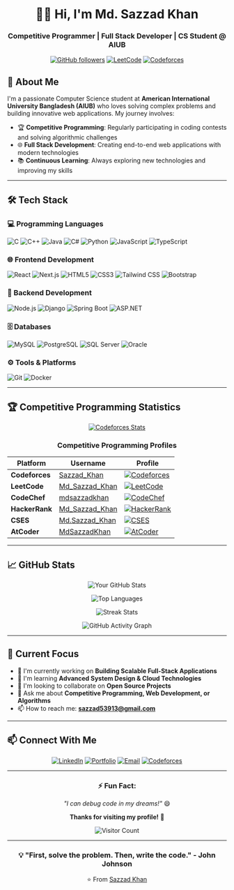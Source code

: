 <div align="center">

# 👨‍💻 Hi, I'm Md. Sazzad Khan

### Competitive Programmer | Full Stack Developer | CS Student @ AIUB

[![GitHub followers](https://img.shields.io/github/followers/sazzadkhan20?style=social)](https://github.com/sazzadkhan20?tab=followers)
[![LeetCode](https://img.shields.io/badge/dynamic/json?style=flat&labelColor=black&color=green&label=Solved&query=solved&url=https%3A%2F%2Fleetcode-badge.vercel.app%2Fapi%2Fusers%2F4Qz2ymQy19&logo=leetcode&logoColor=yellow)](https://leetcode.com/u/4Qz2ymQy19/)
[![Codeforces](https://img.shields.io/badge/Codeforces-Rating%201100+-blue?style=flat&logo=codeforces)](https://codeforces.com/profile/Sazzad_Khan)

</div>

## 🚀 About Me

I'm a passionate Computer Science student at **American International University Bangladesh (AIUB)** who loves solving complex problems and building innovative web applications. My journey involves:

- 🏆 **Competitive Programming**: Regularly participating in coding contests and solving algorithmic challenges
- 🌐 **Full Stack Development**: Creating end-to-end web applications with modern technologies
- 📚 **Continuous Learning**: Always exploring new technologies and improving my skills

---

## 🛠️ Tech Stack

### 💻 Programming Languages
![C](https://img.shields.io/badge/C-A8B9CC?style=for-the-badge&logo=c&logoColor=black)
![C++](https://img.shields.io/badge/C++-00599C?style=for-the-badge&logo=c%2B%2B&logoColor=white)
![Java](https://img.shields.io/badge/Java-ED8B00?style=for-the-badge&logo=java&logoColor=white)
![C#](https://img.shields.io/badge/C%23-239120?style=for-the-badge&logo=c-sharp&logoColor=white)
![Python](https://img.shields.io/badge/Python-3776AB?style=for-the-badge&logo=python&logoColor=white)
![JavaScript](https://img.shields.io/badge/JavaScript-F7DF1E?style=for-the-badge&logo=javascript&logoColor=black)
![TypeScript](https://img.shields.io/badge/TypeScript-3178C6?style=for-the-badge&logo=typescript&logoColor=white)

### 🌐 Frontend Development
![React](https://img.shields.io/badge/React-20232A?style=for-the-badge&logo=react&logoColor=61DAFB)
![Next.js](https://img.shields.io/badge/Next.js-000000?style=for-the-badge&logo=next.js&logoColor=white)
![HTML5](https://img.shields.io/badge/HTML5-E34F26?style=for-the-badge&logo=html5&logoColor=white)
![CSS3](https://img.shields.io/badge/CSS3-1572B6?style=for-the-badge&logo=css3&logoColor=white)
![Tailwind CSS](https://img.shields.io/badge/Tailwind_CSS-38B2AC?style=for-the-badge&logo=tailwind-css&logoColor=white)
![Bootstrap](https://img.shields.io/badge/Bootstrap-7952B3?style=for-the-badge&logo=bootstrap&logoColor=white)

### 🔧 Backend Development
![Node.js](https://img.shields.io/badge/Node.js-339933?style=for-the-badge&logo=nodedotjs&logoColor=white)
![Django](https://img.shields.io/badge/Django-092E20?style=for-the-badge&logo=django&logoColor=white)
![Spring Boot](https://img.shields.io/badge/Spring_Boot-6DB33F?style=for-the-badge&logo=springboot&logoColor=white)
![ASP.NET](https://img.shields.io/badge/ASP.NET-512BD4?style=for-the-badge&logo=dotnet&logoColor=white)

### 🗄️ Databases
![MySQL](https://img.shields.io/badge/MySQL-4479A1?style=for-the-badge&logo=mysql&logoColor=white)
![PostgreSQL](https://img.shields.io/badge/PostgreSQL-4169E1?style=for-the-badge&logo=postgresql&logoColor=white)
![SQL Server](https://img.shields.io/badge/SQL%20Server-CC2927?style=for-the-badge&logo=microsoft-sql-server&logoColor=white)
![Oracle](https://img.shields.io/badge/Oracle-F80000?style=for-the-badge&logo=oracle&logoColor=white)

### ⚙️ Tools & Platforms
![Git](https://img.shields.io/badge/Git-F05032?style=for-the-badge&logo=git&logoColor=white)
![Docker](https://img.shields.io/badge/Docker-2496ED?style=for-the-badge&logo=docker&logoColor=white)

---

## 🏆 Competitive Programming Statistics

<div align="center">

<div align="center">

<!-- This uses a custom API that excludes friends and contributions -->
[![Codeforces Stats](https://codeforces-readme-stats.vercel.app/api/card?username=Sazzad_Khan&theme=radical)](https://codeforces.com/profile/Sazzad_Khan)

</div>

</div>

<div align="center">

### Competitive Programming Profiles

| Platform | Username | Profile |
|----------|----------|---------|
| **Codeforces** | [Sazzad_Khan](https://codeforces.com/profile/Sazzad_Khan) | [![Codeforces](https://img.shields.io/badge/Codeforces-View_Profile-red?style=for-the-badge&logo=codeforces)](https://codeforces.com/profile/Sazzad_Khan) |
| **LeetCode** | [Md_Sazzad_Khan](https://leetcode.com/u/4Qz2ymQy19/) | [![LeetCode](https://img.shields.io/badge/LeetCode-View_Profile-orange?style=for-the-badge&logo=leetcode)](https://leetcode.com/u/4Qz2ymQy19/) |
| **CodeChef** | [mdsazzadkhan](https://www.codechef.com/users/mdsazzadkhan) | [![CodeChef](https://img.shields.io/badge/CodeChef-View_Profile-brown?style=for-the-badge&logo=codechef)](https://www.codechef.com/users/mdsazzadkhan) |
| **HackerRank** | [Md_Sazzad_Khan](https://www.hackerrank.com/profile/Md_Sazzad_Khan) | [![HackerRank](https://img.shields.io/badge/HackerRank-View_Profile-green?style=for-the-badge&logo=hackerrank)](https://www.hackerrank.com/profile/Md_Sazzad_Khan) |
| **CSES** | [	Md.Sazzad_Khan](https://cses.fi/user/289789) | [![CSES](https://img.shields.io/badge/CSES-View_Profile-blue?style=for-the-badge&logo=cses)](https://cses.fi/user/289789) |
| **AtCoder** | [MdSazzadKhan](https://atcoder.jp/users/MdSazzadKhan) | [![AtCoder](https://img.shields.io/badge/AtCoder-View_Profile-lightgrey?style=for-the-badge&logo=atcoder)](https://atcoder.jp/users/MdSazzadKhan) |


</div>

---
## 📈 GitHub Stats

<div align="center">

![Your GitHub Stats](https://github-readme-stats.vercel.app/api?username=sazzadkhan20&show_icons=true&theme=radical&hide_border=true)

![Top Languages](https://github-readme-stats.vercel.app/api/top-langs/?username=sazzadkhan20&layout=compact&theme=radical&hide_border=true)

![Streak Stats](https://github-readme-streak-stats.herokuapp.com/?user=sazzadkhan20&theme=radical&hide_border=true)

![GitHub Activity Graph](https://github-readme-activity-graph.vercel.app/graph?username=sazzadkhan20&theme=react-dark&bg_color=0d1117&color=58a6ff&line=58a6ff&point=ffffff&area=true&hide_border=true)

</div>

---

## 🎯 Current Focus

- 🔭 I'm currently working on **Building Scalable Full-Stack Applications**
- 🌱 I'm learning **Advanced System Design & Cloud Technologies**
- 👯 I'm looking to collaborate on **Open Source Projects**
- 💬 Ask me about **Competitive Programming, Web Development, or Algorithms**
- 📫 How to reach me: **sazzad53913@gmail.com**

---

## 📫 Connect With Me

<div align="center">

[![LinkedIn](https://img.shields.io/badge/LinkedIn-0077B5?style=for-the-badge&logo=linkedin&logoColor=white)](https://www.linkedin.com/in/md-sazzad-khan/)
[![Portfolio](https://img.shields.io/badge/Portfolio-%23000000.svg?style=for-the-badge&logo=firefox&logoColor=#FF7139)](https://sazzad-portfolio.com)
[![Email](https://img.shields.io/badge/Email-D14836?style=for-the-badge&logo=gmail&logoColor=white)](mailto:sazzad53913@gmail.com)
[![Codeforces](https://img.shields.io/badge/Codeforces-445f9d?style=for-the-badge&logo=codeforces&logoColor=white)](https://codeforces.com/profile/Sazzad_Khan)

</div>

---

<div align="center">

### ⚡ Fun Fact: 
*"I can debug code in my dreams!"* 😄

**Thanks for visiting my profile!** 🚀

![Visitor Count](https://komarev.com/ghpvc/?username=sazzadkhan20&color=blueviolet)

</div>

---

<div align="center">

### 💡 "First, solve the problem. Then, write the code." - John Johnson

⭐️ From [Sazzad Khan](https://github.com/sazzadkhan20)

</div>
